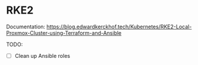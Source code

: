 # RKE2

Documentation: <https://blog.edwardkerckhof.tech/Kubernetes/RKE2-Local-Proxmox-Cluster-using-Terraform-and-Ansible>

TODO:

- [ ] Clean up Ansible roles
